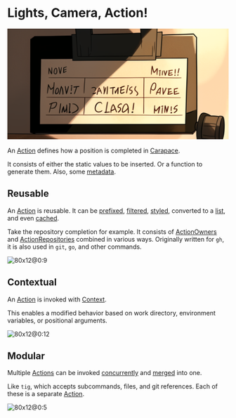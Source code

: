 # Lights, Camera, Action!

![](./lightsCameraAction/banner.png)

An [Action] defines how a position is completed in [Carapace].

It consists of either the static values to be inserted.
Or a function to generate them.
Also, some [metadata].

## Reusable

An [Action] is reusable.
It can be [prefixed], [filtered], [styled], converted to a [list], and even [cached].

Take the repository completion for example.
It consists of [ActionOwners] and [ActionRepositories] combined in various ways.
Originally written for `gh`, it is also used in `git`, `go`, and other commands.

![80x12@0:9](./lightsCameraAction/ownerRepositories.cast)

## Contextual

An [Action] is invoked with [Context].

This enables a modified behavior based on work directory, environment variables, or positional arguments.

![80x12@0:12](./lightsCameraAction/context.cast)

## Modular

Multiple [Actions] can be invoked [concurrently] and [merged] into one.

Like `tig`, which accepts subcommands, files, and git references.
Each of these is a separate [Action].

![80x12@0:5](./lightsCameraAction/modular.cast)

[Action]:https://carapace-sh.github.io/carapace/carapace/action.html
[Actions]:https://carapace-sh.github.io/carapace/carapace/action.html
[ActionOwners]:https://pkg.go.dev/github.com/carapace-sh/carapace-bin/pkg/actions/tools/gh#ActionOwners
[ActionRepositories]:https://pkg.go.dev/github.com/carapace-sh/carapace-bin/pkg/actions/tools/gh#ActionRepositories

[Carapace]:https://carapace.sh
[Context]:https://carapace-sh.github.io/carapace/carapace/context.html

[cached]:https://carapace-sh.github.io/carapace/carapace/action/cache.html
[concurrently]:https://carapace-sh.github.io/carapace/carapace/batch.html
[filtered]:https://carapace-sh.github.io/carapace/carapace/action/filter.html
[list]:https://carapace-sh.github.io/carapace/carapace/action/list.html
[merged]:https://carapace-sh.github.io/carapace/carapace/invokedAction/merge.html
[metadata]:https://pkg.go.dev/github.com/carapace-sh/carapace/internal/common#Meta
[prefixed]:https://carapace-sh.github.io/carapace/carapace/action/prefix.html
[styled]:https://carapace-sh.github.io/carapace/carapace/action/style.html
